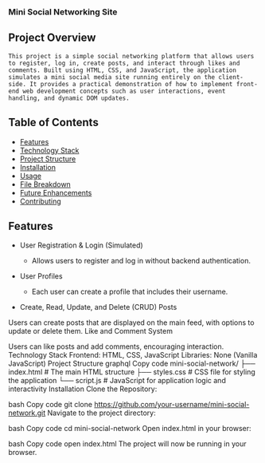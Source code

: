 ### Mini Social Networking Site

## Project Overview
    This project is a simple social networking platform that allows users to register, log in, create posts, and interact through likes and comments. Built using HTML, CSS, and JavaScript, the application simulates a mini social media site running entirely on the client-side. It provides a practical demonstration of how to implement front-end web development concepts such as user interactions, event handling, and dynamic DOM updates.

## Table of Contents
- [Features](#Features)
- [Technology Stack](#TechnologyStack)
- [Project Structure](#ProjectStructure)
- [Installation](#Installation)
- [Usage](#Usage)
- [File Breakdown](#FileBreakdown)
- [Future Enhancements](#FutureEnhancements)
- [Contributing](#Contributing)

## Features
- User Registration & Login (Simulated)
    - Allows users to register and log in without backend authentication.
- User Profiles



    - Each user can create a profile that includes their username.
- Create, Read, Update, and Delete (CRUD) Posts

Users can create posts that are displayed on the main feed, with options to update or delete them.
Like and Comment System

Users can like posts and add comments, encouraging interaction.
Technology Stack
Frontend: HTML, CSS, JavaScript
Libraries: None (Vanilla JavaScript)
Project Structure
graphql
Copy code
mini-social-network/
├── index.html         # The main HTML structure
├── styles.css         # CSS file for styling the application
└── script.js          # JavaScript for application logic and interactivity
Installation
Clone the Repository:

bash
Copy code
git clone https://github.com/your-username/mini-social-network.git
Navigate to the project directory:

bash
Copy code
cd mini-social-network
Open index.html in your browser:

bash
Copy code
open index.html
The project will now be running in your browser.